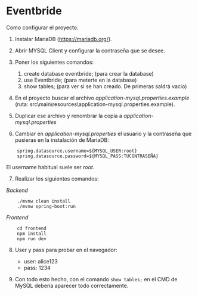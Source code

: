 # Eventbride

Como configurar el proyecto.

1. Instalar MariaDB (https://mariadb.org/).
2. Abrir MYSQL Client y configurar la contraseña que se desee.
3. Poner los siguientes comandos:
    1. create database eventbride; (para crear la database)
    2. use Eventbride; (para meterte en la database)
    3. show tables; (para ver si se han creado. De primeras saldrá vacio)


4. En el proyecto buscar el archivo *application-mysql.properties.example* (ruta: src\main\resources\application-mysql.properties.example).

5. Duplicar ese archivo y renombrar la copia a *application-mysql.properties*

6. Cambiar en *application-mysql.properties* el usuario y la contraseña que pusieras en la instalación de MariaDB:
```
    spring.datasource.username=${MYSQL_USER:root}
    spring.datasource.password=${MYSQL_PASS:TUCONTRASEÑA}
```

El username habitual suele ser *root*.


7. Realizar los siguientes comandos:

*Backend*
```
    ./mvnw clean install
    ./mvnw spring-boot:run
```
*Frontend*
```
    cd frontend
    npm install
    npm run dev
```
8. User y pass para probar en el navegador:
    - user: alice123
    - pass: 1234

9. Con todo esto hecho, con el comando ```show tables;``` en el CMD de MySQL debería aparecer todo correctamente.
